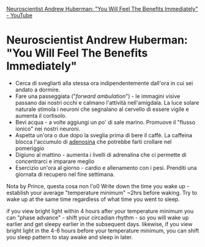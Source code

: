[Neuroscientist Andrew Huberman: "You Will Feel The Benefits Immediately" - YouTube](https://www.youtube.com/watch?v=bTCp9lP5b74)
# Neuroscientist Andrew Huberman: "You Will Feel The Benefits Immediately"

- Cerca di svegliarti alla stessa ora indipendentemente dall'ora in cui sei andato a dormire.
- Fare una passeggiata ("*forward ambulation*") - le immagini visive passano dai nostri occhi e calmano l'attività nell'amigdala. La luce solare naturale stimola i neuroni che segnalano al cervello di essere vigile e aumenta il cortisolo.
- Bevi acqua - a volte aggiungi un po' di sale marino. Promuove il "flusso ionico" nei nostri neuroni. 
- Aspetta un'ora o due dopo la sveglia prima di bere il caffè. La caffeina blocca l'accumulo di [adenosina](https://www.wikiwand.com/it/Adenosina) che potrebbe farti crollare nel pomeriggio
- Digiuno al mattino - aumenta i livelli di adrenalina che ci permette di concentrarci e imparare meglio
- Esercizio un'ora al giorno - cardio e allenamento con i pesi. Prenditi una giornata di recupero nel fine settimana.

Nota by Prince, questa cosa non l'o0
Write down the time you wake up - establish your average "temperature minimum" ~2hrs before waking. Try to wake up at the same time regardless of what time you went to sleep.

if you view bright light within 4 hours after your temperature minimum you can "phase advance" - shift your circadian rhythm - so you will wake up earlier and get sleepy earlier in the subsequent days. likewise, if you view bright light in the 4-6 hours before your temperature minimum, you can shift you sleep pattern to stay awake and sleep in later.